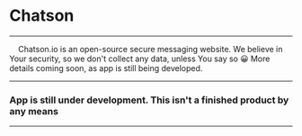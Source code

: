 <h1>Chatson</h1>
<hr>
<p>&nbsp;&nbsp;&nbsp;&nbsp;Chatson.io is an open-source secure messaging website. We believe in Your security, so we don't collect any data, unless You say so &#128512; More details coming soon, as app is still being developed.
  
 <hr>
 <h3>App is still under development. This isn't a finished product by any means</h3>
 <hr>
